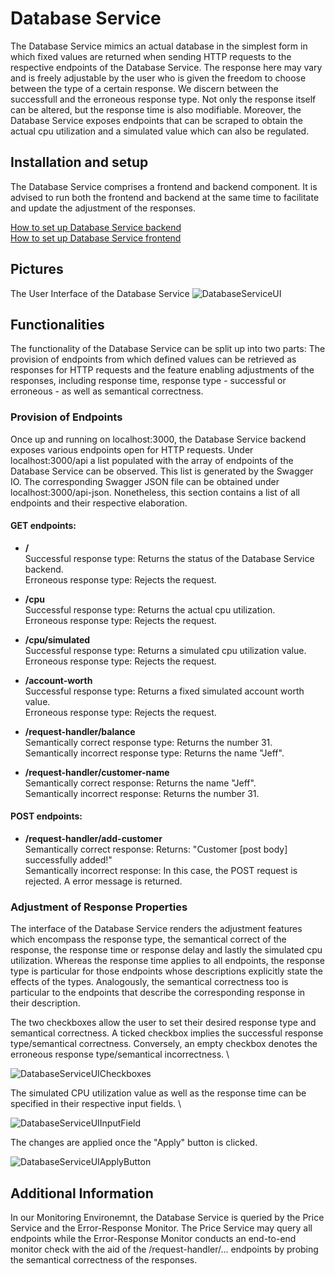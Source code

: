 # Database Service

The Database Service mimics an actual database in the simplest form in which fixed values are returned when sending HTTP requests to the respective endpoints of the Database Service. The response here may vary and is freely adjustable by the user who is given the freedom to choose between the type of a certain response. We discern between the successfull and the erroneous response type. Not only the response itself can be altered, but the response time is also modifiable. Moreover, the Database Service exposes endpoints that can be scraped to obtain the actual cpu utilization and a simulated value which can also be regulated.

## Installation and setup

The Database Service comprises a frontend and backend component. It is advised to run both the frontend and backend at the same time to facilitate and update the adjustment of the responses. 

[How to set up Database Service backend](https://github.com/ccims/database-service/blob/dev/database-service/README.md) \
[How to set up Database Service frontend](https://github.com/ccims/database-service/blob/dev/database-serviceui/README.md)

## Pictures

The User Interface of the Database Service
![DatabaseServiceUI](https://github.com/ccims/database-service/blob/dev/database-serviceui/documentation/databaseserviceui.PNG?raw=true)

## Functionalities
The functionality of the Database Service can be split up into two parts: The provision of endpoints from which defined values can be retrieved as responses for HTTP requests and the feature enabling adjustments of the responses, including response time, response type - successful or erroneous - as well as semantical correctness.

### Provision of Endpoints 
Once up and running on localhost:3000, the Database Service backend exposes various endpoints open for HTTP requests. Under localhost:3000/api a list populated with the array of endpoints of the Database Service can be observed. This list is generated by the Swagger IO. The corresponding Swagger JSON file can be obtained under localhost:3000/api-json. Nonetheless, this section contains a list of all endpoints and their respective elaboration. 

#### GET endpoints:
* **/** \
  Successful response type: Returns the status of the Database Service backend. \
  Erroneous response type: Rejects the request.

* **/cpu** \
  Successful response type:  Returns the actual cpu utilization. \
  Erroneous response type: Rejects the request.
  
* **/cpu/simulated** \
  Successful response type:  Returns a simulated cpu utilization value. \
  Erroneous response type: Rejects the request.

* **/account-worth** \
  Successful response type:  Returns a fixed simulated account worth value. \
  Erroneous response type: Rejects the request.
  
* **/request-handler/balance** \
  Semantically correct response type:  Returns the number 31. \
  Semantically incorrect response type: Returns the name "Jeff".
  
* **/request-handler/customer-name** \
  Semantically correct response:  Returns the name "Jeff". \
  Semantically incorrect response: Returns the number 31.
  
#### POST endpoints:  

* **/request-handler/add-customer** \
  Semantically correct response: Returns: "Customer [post body] successfully added!" \
  Semantically incorrect response: In this case, the POST request is rejected. A error message is returned.

### Adjustment of Response Properties
The interface of the Database Service renders the adjustment features which encompass the response type, the semantical correct of the response, the response time or response delay and lastly the simulated cpu utilization. Whereas the response time applies to all endpoints, the response type is particular for those endpoints whose descriptions explicitly state the effects of the types. Analogously, the semantical correctness too is particular to the endpoints that describe the corresponding response in their description. 

The two checkboxes allow the user to set their desired response type and semantical correctness. A ticked checkbox implies the successful response type/semantical correctness. Conversely, an empty checkbox denotes the erroneous response type/semantical incorrectness. \

![DatabaseServiceUICheckboxes](https://github.com/ccims/database-service/blob/dev/database-serviceui/documentation/checkbox_databaseservice.PNG?raw=true)

The simulated CPU utilization value as well as the response time can be specified in their respective input fields. \

![DatabaseServiceUIInputField](https://github.com/ccims/database-service/blob/dev/database-serviceui/documentation/input_databaseservice.PNG?raw=true)

The changes are applied once the "Apply" button is clicked.

![DatabaseServiceUIApplyButton](https://github.com/ccims/database-service/blob/dev/database-serviceui/documentation/apply_databaseservice.PNG?raw=true)

## Additional Information

In our Monitoring Environemnt, the Database Service is queried by the Price Service and the Error-Response Monitor. The Price Service may query all endpoints while the Error-Response Monitor conducts an end-to-end monitor check with the aid of the /request-handler/... endpoints by probing the semantical correctness of the responses.
